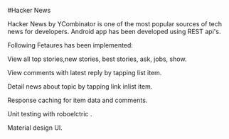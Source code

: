 #Hacker News


Hacker News by YCombinator is one of the most popular sources of tech news for developers. Android app has been developed using REST api's.

Following Fetaures has been implemented:

 View all  top stories,new stories, best stories, ask, jobs, show.

 View comments with latest reply by tapping list item.

 Detail news about topic by tapping link inlist item.

 Response caching for item data and comments.

 Unit testing with roboelctric .

 Material design UI.
